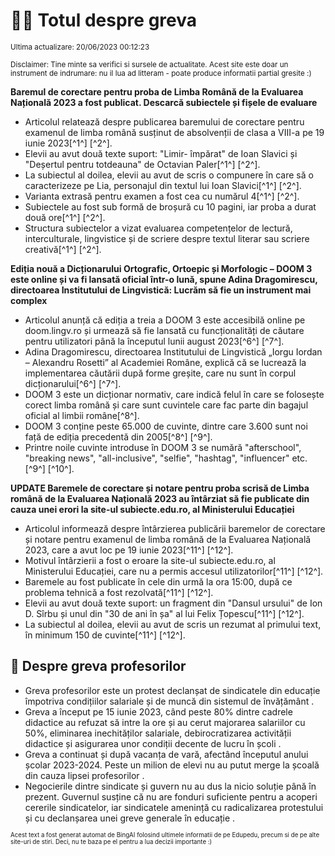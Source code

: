 # 👩‍🏫 Totul despre greva
<sub>Ultima actualizare: 20/06/2023 00:12:23</sub>

<sub>Disclaimer: Tine minte sa verifici si sursele de actualitate. Acest site este doar un instrument de indrumare: nu il lua ad litteram - poate produce informatii partial gresite :)</sub>

**Baremul de corectare pentru proba de Limba Română de la Evaluarea Națională 2023 a fost publicat. Descarcă subiectele și fișele de evaluare**

- Articolul relatează despre publicarea baremului de corectare pentru examenul de limba română susținut de absolvenții de clasa a VIII-a pe 19 iunie 2023[^1^] [^2^].
- Elevii au avut două texte suport: "Limir- împărat" de Ioan Slavici și "Deșertul pentru totdeauna" de Octavian Paler[^1^] [^2^].
- La subiectul al doilea, elevii au avut de scris o compunere în care să o caracterizeze pe Lia, personajul din textul lui Ioan Slavici[^1^] [^2^].
- Varianta extrasă pentru examen a fost cea cu numărul 4[^1^] [^2^].
- Subiectele au fost sub formă de broșură cu 10 pagini, iar proba a durat două ore[^1^] [^2^].
- Structura subiectelor a vizat evaluarea competențelor de lectură, interculturale, lingvistice și de scriere despre textul literar sau scriere creativă[^1^] [^2^].

**Ediția nouă a Dicționarului Ortografic, Ortoepic și Morfologic – DOOM 3 este online și va fi lansată oficial într-o lună, spune Adina Dragomirescu, directoarea Institutului de Lingvistică: Lucrăm să fie un instrument mai complex**

- Articolul anunță că ediția a treia a DOOM 3 este accesibilă online pe doom.lingv.ro și urmează să fie lansată cu funcționalități de căutare pentru utilizatori până la începutul lunii august 2023[^6^] [^7^].
- Adina Dragomirescu, directoarea Institutului de Lingvistică „Iorgu Iordan – Alexandru Rosetti” al Academiei Române, explică că se lucrează la implementarea căutării după forme greșite, care nu sunt în corpul dicționarului[^6^] [^7^].
- DOOM 3 este un dicționar normativ, care indică felul în care se folosește corect limba română și care sunt cuvintele care fac parte din bagajul oficial al limbii române[^8^].
- DOOM 3 conține peste 65.000 de cuvinte, dintre care 3.600 sunt noi față de ediția precedentă din 2005[^8^] [^9^].
- Printre noile cuvinte introduse în DOOM 3 se numără "afterschool", "breaking news", "all-inclusive", "selfie", "hashtag", "influencer" etc.[^9^] [^10^].

**UPDATE Baremele de corectare și notare pentru proba scrisă de Limba română de la Evaluarea Națională 2023 au întârziat să fie publicate din cauza unei erori la site-ul subiecte.edu.ro, al Ministerului Educației**

- Articolul informează despre întârzierea publicării baremelor de corectare și notare pentru examenul de limba română de la Evaluarea Națională 2023, care a avut loc pe 19 iunie 2023[^11^] [^12^].
- Motivul întârzierii a fost o eroare la site-ul subiecte.edu.ro, al Ministerului Educației, care nu a permis accesul utilizatorilor[^11^] [^12^].
- Baremele au fost publicate în cele din urmă la ora 15:00, după ce problema tehnică a fost rezolvată[^11^] [^12^].
- Elevii au avut două texte suport: un fragment din "Dansul ursului" de Ion D. Sîrbu și unul din "30 de ani în șa" al lui Felix Țopescu[^11^] [^12^].
- La subiectul al doilea, elevii au avut de scris un rezumat al primului text, în minimum 150 de cuvinte[^11^] [^12^].

## 🏫 Despre greva profesorilor

- Greva profesorilor este un protest declanșat de sindicatele din educație împotriva condițiilor salariale și de muncă din sistemul de învățământ .
- Greva a început pe 15 iunie 2023, când peste 80% dintre cadrele didactice au refuzat să intre la ore și au cerut majorarea salariilor cu 50%, eliminarea inechităților salariale, debirocratizarea activității didactice și asigurarea unor condiții decente de lucru în școli .
- Greva a continuat și după vacanța de vară, afectând începutul anului școlar 2023-2024. Peste un milion de elevi nu au putut merge la școală din cauza lipsei profesorilor .
- Negocierile dintre sindicate și guvern nu au dus la nicio soluție până în prezent. Guvernul susține că nu are fonduri suficiente pentru a acoperi cererile sindicatelor, iar sindicatele amenință cu radicalizarea protestului și cu declanșarea unei greve generale în educație .


<sub><sub>Acest text a fost generat automat de BingAI folosind ultimele informatii de pe Edupedu, precum si de pe alte site-uri de stiri. Deci, nu te baza pe el pentru a lua decizii importante :)</sub></sub>